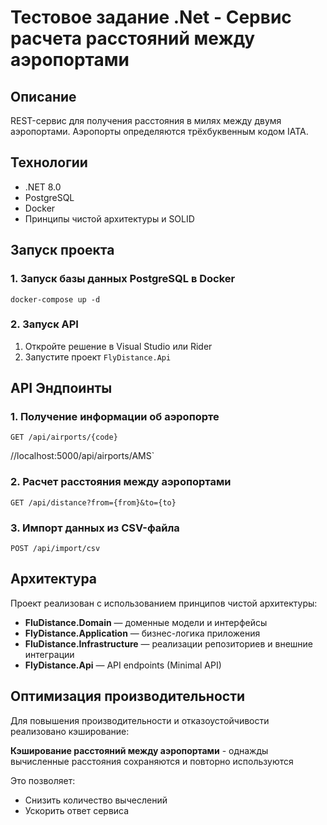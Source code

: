 # Тестовое задание .Net - Сервис расчета расстояний между аэропортами

## Описание
REST-сервис для получения расстояния в милях между двумя аэропортами. Аэропорты определяются трёхбуквенным кодом IATA.

## Технологии
- .NET 8.0
- PostgreSQL
- Docker
- Принципы чистой архитектуры и SOLID

## Запуск проекта

### 1. Запуск базы данных PostgreSQL в Docker

```
docker-compose up -d
```

### 2. Запуск API

1. Откройте решение в Visual Studio или Rider
2. Запустите проект `FlyDistance.Api`

## API Эндпоинты

### 1. Получение информации об аэропорте

```
GET /api/airports/{code}
```
//localhost:5000/api/airports/AMS`

### 2. Расчет расстояния между аэропортами

```
GET /api/distance?from={from}&to={to}
```

### 3. Импорт данных из CSV-файла

```
POST /api/import/csv
```

## Архитектура

Проект реализован с использованием принципов чистой архитектуры:

- **FluDistance.Domain** — доменные модели и интерфейсы
- **FlyDistance.Application** — бизнес-логика приложения
- **FluDistance.Infrastructure** — реализации репозиториев и внешние интеграции
- **FlyDistance.Api** — API endpoints (Minimal API)

## Оптимизация производительности

Для повышения производительности и отказоустойчивости реализовано кэширование:

**Кэширование расстояний между аэропортами** - однажды вычисленные расстояния сохраняются и повторно используются

Это позволяет:
- Снизить количество вычеслений
- Ускорить ответ сервиса